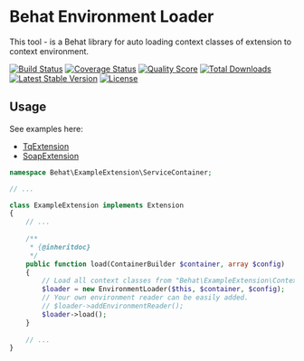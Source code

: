 # Behat Environment Loader

This tool - is a Behat library for auto loading context classes of extension to context environment.

[![Build Status](https://img.shields.io/travis/BR0kEN-/environment-loader/master.svg?style=flat)](https://travis-ci.org/BR0kEN-/environment-loader)
[![Coverage Status](https://img.shields.io/scrutinizer/coverage/g/BR0kEN-/environment-loader.svg?style=flat)](https://scrutinizer-ci.com/g/BR0kEN-/environment-loader/code-structure)
[![Quality Score](https://img.shields.io/scrutinizer/g/BR0kEN-/environment-loader.svg?style=flat)](https://scrutinizer-ci.com/g/BR0kEN-/environment-loader)
[![Total Downloads](https://poser.pugx.org/behat/environment-loader/downloads)](https://packagist.org/packages/behat/environment-loader)
[![Latest Stable Version](https://poser.pugx.org/behat/environment-loader/v/stable)](https://packagist.org/packages/behat/environment-loader)
[![License](https://poser.pugx.org/behat/environment-loader/license)](https://packagist.org/packages/behat/environment-loader)

## Usage

See examples here:

- [TqExtension](https://github.com/BR0kEN-/TqExtension/blob/master/src/ServiceContainer/TqExtension.php#L40-L41)
- [SoapExtension](https://github.com/asgorobets/SoapExtension)

```php
namespace Behat\ExampleExtension\ServiceContainer;

// ...

class ExampleExtension implements Extension
{
    // ...
    
    /**
     * {@inheritdoc}
     */
    public function load(ContainerBuilder $container, array $config)
    {
        // Load all context classes from "Behat\ExampleExtension\Context\*" namespace.
        $loader = new EnvironmentLoader($this, $container, $config);
        // Your own environment reader can be easily added.
        // $loader->addEnvironmentReader();
        $loader->load();
    }
    
    // ...
}
```

